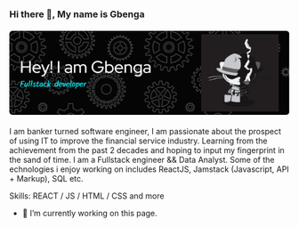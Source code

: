 ### Hi there 👋, My name is Gbenga 
#### ![](Header/github-header-image.png)
I am banker turned software engineer, I am passionate about the prospect of using IT to improve the financial service industry. Learning from the achievement from the past 2 decades and hoping to input my fingerprint in the sand of time. I am a Fullstack engineer && Data Analyst. Some of the echnologies i enjoy working on includes ReactJS, Jamstack (Javascript, API + Markup), SQL etc.

Skills: REACT / JS / HTML / CSS and more

- 🔭 I’m currently working on this page. 




